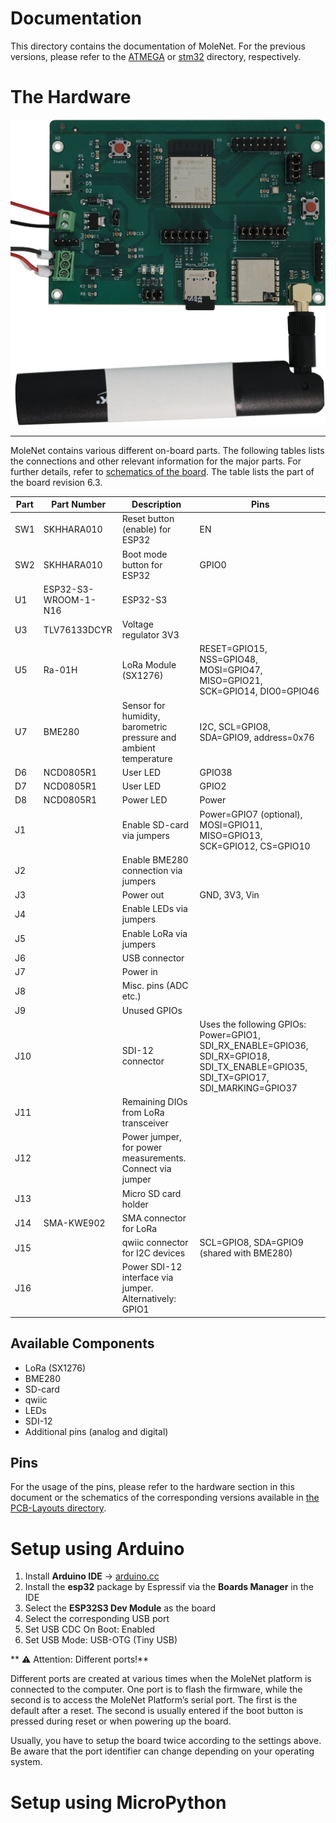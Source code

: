 # Documentation

This directory contains the documentation of MoleNet. For the previous
versions, please refer to the [ATMEGA](ATMEGA) or [stm32](stm32) directory, respectively.


# The Hardware

[![The MoleNet 6.1 hardware](/images/MoleNet_6.1.jpg)](/images/MoleNet_6.1_hq.jpg)

--------------

MoleNet contains various different on-board parts. The following tables lists
the connections and other relevant information for the major parts. For further
details, refer to [schematics of the board](../PCB-Layouts/). The table lists
the part of the board revision 6.3.

| **Part** | **Part Number**      | **Description**                                                  | **Pins**                                                                                                                            |
|----------|----------------------|------------------------------------------------------------------|-------------------------------------------------------------------------------------------------------------------------------------|
| SW1      | SKHHARA010           | Reset button (enable) for ESP32                                  | EN                                                                                                                                  |
| SW2      | SKHHARA010           | Boot mode button for ESP32                                       | GPIO0                                                                                                                               |
| U1       | ESP32-S3-WROOM-1-N16 | ESP32-S3                                                         |                                                                                                                                     |
| U3       | TLV76133DCYR         | Voltage regulator 3V3                                            |                                                                                                                                     |
| U5       | Ra-01H               | LoRa Module (SX1276)                                             | RESET=GPIO15, NSS=GPIO48, MOSI=GPIO47, MISO=GPIO21, SCK=GPIO14, DIO0=GPIO46                                                         |
| U7       | BME280               | Sensor for humidity, barometric pressure and ambient temperature | I2C, SCL=GPIO8, SDA=GPIO9, address=0x76                                                                                             |
| D6       | NCD0805R1            | User LED                                                         | GPIO38                                                                                                                              |
| D7       | NCD0805R1            | User LED                                                         | GPIO2                                                                                                                               |
| D8       | NCD0805R1            | Power LED                                                        | Power                                                                                                                               |
| J1       |                      | Enable SD-card via jumpers                                       | Power=GPIO7 (optional), MOSI=GPIO11, MISO=GPIO13, SCK=GPIO12, CS=GPIO10                                                             |
| J2       |                      | Enable BME280 connection via jumpers                             |                                                                                                                                     |
| J3       |                      | Power out                                                        | GND, 3V3, Vin                                                                                                                       |
| J4       |                      | Enable LEDs via jumpers                                          |                                                                                                                                     |
| J5       |                      | Enable LoRa via jumpers                                          |                                                                                                                                     |
| J6       |                      | USB connector                                                    |                                                                                                                                     |
| J7       |                      | Power in                                                         |                                                                                                                                     |
| J8       |                      | Misc. pins (ADC etc.)                                            |                                                                                                                                     |
| J9       |                      | Unused GPIOs                                                     |                                                                                                                                     |
| J10      |                      | SDI-12 connector                                                 | Uses the following GPIOs: Power=GPIO1, SDI_RX_ENABLE=GPIO36, SDI_RX=GPIO18, SDI_TX_ENABLE=GPIO35, SDI_TX=GPIO17, SDI_MARKING=GPIO37 |
| J11      |                      | Remaining DIOs from LoRa transceiver                             |                                                                                                                                     |
| J12      |                      | Power jumper, for power measurements. Connect via jumper         |                                                                                                                                     |
| J13      |                      | Micro SD card holder                                             |                                                                                                                                     |
| J14      | SMA-KWE902           | SMA connector for LoRa                                           |                                                                                                                                     |
| J15      |                      | qwiic connector for I2C devices                                  | SCL=GPIO8, SDA=GPIO9 (shared with BME280)                                                                                           |
| J16      |                      | Power SDI-12 interface via jumper. Alternatively: GPIO1          |                                                                                                                                     |



## Available Components

- LoRa (SX1276)
- BME280
- SD-card
- qwiic
- LEDs
- SDI-12
- Additional pins (analog and digital)

## Pins

For the usage of the pins, please refer to the hardware section in this
document or the schematics of the corresponding versions available in [the PCB-Layouts directory](../PCB-Layouts/).

# Setup using Arduino

1) Install **Arduino IDE** -> [arduino.cc](https://www.arduino.cc/en/software/)
2) Install the **esp32** package by Espressif via the **Boards Manager** in the IDE
3) Select the **ESP32S3 Dev Module** as the board
4) Select the corresponding USB port
5) Set USB CDC On Boot: Enabled
6) Set USB Mode: USB-OTG (Tiny USB)

** ⚠️ Attention: Different ports!**

Different ports are created at various times when the MoleNet platform is connected to the computer. One port is to flash the firmware, while the second is to access the MoleNet Platform’s serial port. The first is the default after a reset. The second is usually entered if the boot button is pressed during reset or when powering up the board.

Usually, you have to setup the board twice according to the settings above. Be
aware that the port identifier can change depending on your operating system.

# Setup using MicroPython
